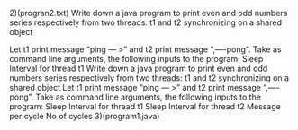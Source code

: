 

2)(progran2.txt)
Write down a java program to print even and odd numbers series respectively
from two threads: t1 and t2 synchronizing on a shared object

Let t1 print message “ping — >” and t2 print message “,—-pong”.
Take as command line arguments, the following inputs to the program:
Sleep Interval for thread t1
Write down a java program to print even and odd numbers series respectively from two
threads: t1 and t2 synchronizing on a shared object
Let t1 print message “ping — >” and t2 print message “,—-pong”. Take as command line arguments, the following inputs to the program: Sleep Interval for thread t1 Sleep Interval for thread t2 Message per cycle No of cycles
3)(program1.java)
